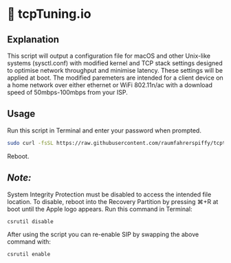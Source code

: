 #  tcpTuning.io

## Explanation

This script will output a configuration file for macOS and other Unix-like systems (sysctl.conf) with modified kernel and TCP stack settings designed to optimise network throughput and minimise latency. These settings will be applied at boot. The modified paremeters are intended for a client device on a home network over either ethernet or WiFi 802.11n/ac with a download speed of 50mbps-100mbps from your ISP.

## Usage

Run this script in Terminal and enter your password when prompted.

```bash
sudo curl -fsSL https://raw.githubusercontent.com/raumfahrerspiffy/tcptuning.io/master/sysctl.conf -o /etc/sysctl.conf -s
```
Reboot.

## *Note:* 
System Integrity Protection must be disabled to access the intended file location. To disable, reboot into the Recovery Partition by pressing ⌘+R at boot until the Apple logo appears. 
Run this command in Terminal:
```bash
csrutil disable
```

After using the script you can re-enable SIP by swapping the above command with:
```bash
csrutil enable
```
